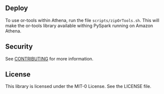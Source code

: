 ## Deploy

To use or-tools within Athena, run the file `scripts/zipOrTools.sh`. This will make the or-tools library available withing PySpark running on Amazon Athena.

## Security

See [CONTRIBUTING](CONTRIBUTING.md#security-issue-notifications) for more information.

## License

This library is licensed under the MIT-0 License. See the LICENSE file.

